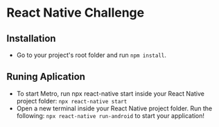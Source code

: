# React Native Challenge

## Installation

- Go to your project's root folder and run `npm install`.

## Runing Aplication
- To start Metro, run npx react-native start inside your React Native project folder: `npx react-native start`
- Open a new terminal inside your React Native project folder. Run the following: `npx react-native run-android` to start your application!

